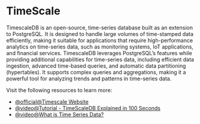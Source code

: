 # TimeScale

TimescaleDB is an open-source, time-series database built as an extension to PostgreSQL. It is designed to handle large volumes of time-stamped data efficiently, making it suitable for applications that require high-performance analytics on time-series data, such as monitoring systems, IoT applications, and financial services. TimescaleDB leverages PostgreSQL’s features while providing additional capabilities for time-series data, including efficient data ingestion, advanced time-based queries, and automatic data partitioning (hypertables). It supports complex queries and aggregations, making it a powerful tool for analyzing trends and patterns in time-series data.

Visit the following resources to learn more:

- [@official@Timescale Website](https://www.timescale.com/)
- [@video@Tutorial - TimeScaleDB Explained in 100 Seconds](https://www.youtube.com/watch?v=69Tzh_0lHJ8)
- [@video@What is Time Series Data?](https://www.youtube.com/watch?v=Se5ipte9DMY)
